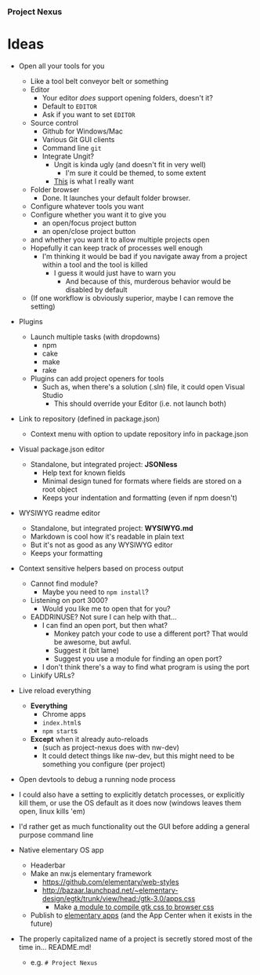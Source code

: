 
### Project Nexus

# Ideas


* Open all your tools for you
	* Like a tool belt conveyor belt or something
	* Editor
		* Your editor *does* support opening folders, doesn't it?
		* Default to `EDITOR`
		* Ask if you want to set `EDITOR`
	* Source control
		* Github for Windows/Mac
		* Various Git GUI clients
		* Command line `git`
		* Integrate Ungit?
			* Ungit is kinda ugly (and doesn't fit in very well)
				* I'm sure it could be themed, to some extent
			* [This](http://tonsky.me/blog/reinventing-git-interface/) is what I really want
	* Folder browser
		* Done. It launches your default folder browser.
	* Configure whatever tools you want
	* Configure whether you want it to give you
		* an open/focus project button
		* an open/close project button
	* and whether you want it to allow multiple projects open
	* Hopefully it can keep track of processes well enough
		* I'm thinking it would be bad if you navigate away from a project within a tool and the tool is killed
			* I guess it would just have to warn you
				* And because of this, murderous behavior would be disabled by default
	* (If one workflow is obviously superior, maybe I can remove the setting)


* Plugins
	* Launch multiple tasks (with dropdowns)
		* npm
		* cake
		* make
		* rake
	* Plugins can add project openers for tools
		* Such as, when there's a solution (.sln) file,
		  it could open Visual Studio
			* This should override your Editor (i.e. not launch both)


* Link to repository (defined in package.json)
	* Context menu with option to update repository info in package.json


* Visual package.json editor
	* Standalone, but integrated project: **JSONless**
		* Help text for known fields
		* Minimal design tuned for formats where fields are stored on a root object
		* Keeps your indentation and formatting (even if npm doesn't)


* WYSIWYG readme editor
	* Standalone, but integrated project: **WYSIWYG.md**
	* Markdown is cool how it's readable in plain text
	* But it's not as good as any WYSIWYG editor
	* Keeps your formatting


* Context sensitive helpers based on process output
	* Cannot find module?
		* Maybe you need to `npm install`?
	* Listening on port 3000?
		* Would you like me to open that for you?
	* EADDRINUSE? Not sure I can help with that...
		* I can find an open port, but then what?
			* Monkey patch your code to use a different port? That would be awesome, but awful.
			* Suggest it (bit lame)
			* Suggest you use a module for finding an open port?
		* I don't think there's a way to find what program is using the port
	* Linkify URLs?


* Live reload everything
	* **Everything**
		* Chrome apps
		* `index.html`s
		* `npm start`s
	* **Except** when it already auto-reloads
		* (such as project-nexus does with nw-dev)
		* It could detect things like nw-dev,
		  but this might need to be something you configure
			(per project)


* Open devtools to debug a running node process


* I could also have a setting to explicitly detatch processes, or explicitly kill them, or use the OS default as it does now (windows leaves them open, linux kills 'em)


* I'd rather get as much functionality out the GUI before adding a general purpose command line


* Native elementary OS app
	* Headerbar
	* Make an nw.js elementary framework
		* https://github.com/elementary/web-styles
		* http://bazaar.launchpad.net/~elementary-design/egtk/trunk/view/head:/gtk-3.0/apps.css
			* Make [a module to compile gtk css to browser css](http://github.com/1j01/postcss-gtk)
	* Publish to [elementary apps](http://quassy.github.io/elementary-apps/) (and the App Center when it exists in the future)


* The properly capitalized name of a project is
  secretly stored most of the time in... README.md!
	* e.g. `# Project Nexus`


